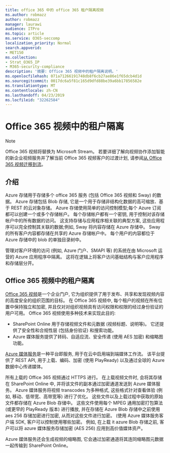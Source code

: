 ```yaml
---
title: office 365 中的 office 365 租户隔离视频
ms.author: robmazz
author: robmazz
manager: laurawi
audience: ITPro
ms.topic: article
ms.service: O365-seccomp
localization_priority: Normal
search.appverid:
- MET150
ms.collection:
- Strat_O365_IP
- M365-security-compliance
description: '摘要: Office 365 视频中的租户隔离说明。'
ms.openlocfilehash: 071a71266191748db8f6cb27ae86e1f65dcb4d1d
ms.sourcegitcommit: 0017dc6a5f81c165d9dfd88be39a6bb17856582e
ms.translationtype: MT
ms.contentlocale: zh-CN
ms.lasthandoff: 04/23/2019
ms.locfileid: "32262584"
---
```

# <a name="tenant-isolation-in-office-365-video"></a>Office 365 视频中的租户隔离

> [!NOTE]
> Office 365 视频将替换为 Microsoft Stream。 若要详细了解向视频协作添加智能的新企业视频服务并了解当前 Office 365 视频客户的过渡计划, 请参阅[从 Office 365 视频迁移到流](https://docs.microsoft.com/stream/)。

## <a name="introduction"></a>介绍
Azure 存储用于存储多个 office 365 服务 (包括 Office 365 视频和 Sway) 的数据。 Azure 存储包括 Blob 存储, 它是一个用于存储非结构化数据的高可缩放、基于 REST 的云对象存储。 Azure 存储使用简单的访问控制模型;每个 Azure 订阅都可以创建一个或多个存储帐户。 每个存储帐户都有一个密钥, 用于控制对该存储帐户中的所有数据的访问。 这支持存储与应用程序相关联的典型方案, 这些应用程序可以完全控制其关联的数据;例如, Sway 将内容存储在 Azure 存储中。 Sway 的所有客户内容都存储在共享的 Azure 存储帐户中。 每个用户的内容都位于 Azure 存储中的 blob 的单独目录树中。

管理对客户环境的访问 (例如, Azure 门户、SMAPI 等) 的系统在由 Microsoft 运营的 Azure 应用程序中隔离。 这将在逻辑上将客户访问基础结构与客户应用程序和存储层分开。

## <a name="tenant-isolation-in-office-365-video"></a>Office 365 视频中的租户隔离
[Office 365 视频](https://support.office.com/article/Meet-Office-365-Video-ca1cc1a9-a615-46e1-b6a3-40dbd99939a6)是一个企业门户, 它为组织提供了用于发布、共享和发现视频内容的高度安全的组织范围的目标。 在 Office 365 视频中, 每个租户的视频在所有位置中保持独立和加密, 并且仅对对组织视频具有访问权限和权限的经过身份验证的用户可用。 Office 365 视频使用多种技术来实现此目的:
- SharePoint Online 用于存储视频文件和元数据 (视频标题、说明等)。 它还提供了安全性和合规性层 (包括身份验证) 和搜索功能。
- Azure 媒体服务提供了转码、自适应流、安全传递 (使用 AES 加密) 和缩略图功能。

[Azure 媒体服务](https://azure.microsoft.com/services/media-services/)是一种平台即服务, 用于在云中启用端到端媒体工作流。 该平台提供了 REST API, 用于上载、编码、加密 (使用 PlayReady) 以及通过全球的 Azure 数据中心传递媒体。

所有上载的 Office 365 视频通过 HTTPS 进行。 在上载视频文件时, 会将其存储在 SharePoint Online 中, 并将该文件的副本通过加密通道发送到 Azure 媒体服务。 Azure 媒体服务将视频 transcodes 为多种格式, 这些格式针对查看体验 (例如, 移动、低带宽、高带宽等) 进行了优化。 这些文件以及上载过程中获取的原始文件都存储在 Azure Blob 存储中。 这些文件使用每个 MPEG 通用加密打包算法 (或更早的 PlayReady 版本) 进行播放, 并在存储在 Azure Blob 存储中之前使用 aes 256 存储加密进行加密, 从而对这些文件进行加密。 (使用 Azure 媒体服务客户端 SDK, 客户可以控制使用哪些加密。 例如, 在上载 it azure Blob 存储之前, 客户可以将 azure 媒体服务存储加密 (AES 256) 应用到高价值媒体资产。

Azure 媒体服务还会生成视频的缩略图, 它会通过加密通道将其连同缩略图元数据一起传输到 SharePoint Online。
